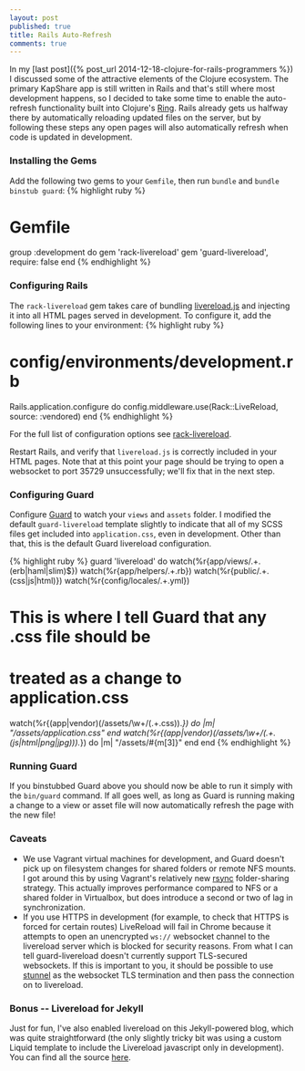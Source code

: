 ```yaml
---
layout: post
published: true
title: Rails Auto-Refresh
comments: true
---
```


In my [last post]({% post_url 2014-12-18-clojure-for-rails-programmers %}) I discussed some of the attractive elements of the Clojure ecosystem. The primary KapShare app is still written in Rails and that's still where most development happens, so I decided to take some time to enable the auto-refresh functionality built into Clojure's [Ring](https://github.com/ring-clojure). Rails already gets us halfway there by automatically reloading updated files on the server, but by following these steps any open pages will also automatically refresh when code is updated in development.

### Installing the Gems
Add the following two gems to your `Gemfile`, then run `bundle` and `bundle binstub guard`:
{% highlight ruby %}
# Gemfile
group :development do 
  gem 'rack-livereload'
  gem 'guard-livereload', require: false
end
{% endhighlight %}

### Configuring Rails
The `rack-livereload` gem takes care of bundling [livereload.js](https://github.com/livereload/livereload-js) and injecting it into all HTML pages served in development. To configure it, add the following lines to your environment:
{% highlight ruby %}
# config/environments/development.rb
Rails.application.configure do
  config.middleware.use(Rack::LiveReload, source: :vendored)
end
{% endhighlight %}

For the full list of configuration options see [rack-livereload](https://github.com/johnbintz/rack-livereload).

Restart Rails, and verify that `livereload.js` is correctly included in your HTML pages. Note that at this point your page should be trying to open a websocket to port 35729 unsuccessfully; we'll fix that in the next step.

### Configuring Guard
Configure [Guard](https://github.com/guard/guard) to watch your `views` and `assets` folder. I modified the default `guard-livereload` template slightly to indicate that all of my SCSS files get included into `application.css`, even in development. Other than that, this is the default Guard livereload configuration.

{% highlight ruby %}
guard 'livereload' do
  watch(%r{app/views/.+\.(erb|haml|slim)$})
  watch(%r{app/helpers/.+\.rb})
  watch(%r{public/.+\.(css|js|html)})
  watch(%r{config/locales/.+\.yml})
  
  # This is where I tell Guard that any .css file should be 
  # treated as a change to application.css
  watch(%r{(app|vendor)(/assets/\w+/(.+\.css)).*}) do |m| 
    "/assets/application.css"
  end
  watch(%r{(app|vendor)(/assets/\w+/(.+\.(js|html|png|jpg))).*}) do |m| 
    "/assets/#{m[3]}"
  end
end
{% endhighlight %}

### Running Guard
If you binstubbed Guard above you should now be able to run it simply with the `bin/guard` command. If all goes well, as long as Guard is running making a change to a view or asset file will now automatically refresh the page with the new file!

### Caveats

* We use Vagrant virtual machines for development, and Guard doesn't pick up on filesystem changes for shared folders or remote NFS mounts. I got around this by using Vagrant's relatively new [rsync](https://www.vagrantup.com/blog/feature-preview-vagrant-1-5-rsync.html) folder-sharing strategy. This actually improves performance compared to NFS or a shared folder in Virtualbox, but does introduce a second or two of lag in synchronization.
* If you use HTTPS in development (for example, to check that HTTPS is forced for certain routes) LiveReload will fail in Chrome because it attempts to open an unencrypted `ws://` websocket channel to the livereload server which is blocked for security reasons. From what I can tell guard-livereload doesn't currently support TLS-secured websockets. If this is important to you, it should be possible to use [stunnel](http://blog.heidt.biz/blog/2012/07/19/ssl-websocket-proxy-with-stunnel-howto/) as the websocket TLS termination and then pass the connection on to livereload.

### Bonus -- Livereload for Jekyll
Just for fun, I've also enabled livereload on this Jekyll-powered blog, which was quite straightforward (the only slightly tricky bit was using a custom Liquid template to include the Livereload javascript only in development). You can find all the source [here](https://github.com/corbt/blog).